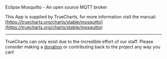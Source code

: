 Eclipse Mosquitto - An open source MQTT broker

This App is supplied by TrueCharts, for more information visit the manual: [https://truecharts.org/charts/stable/mosquitto](https://truecharts.org/charts/stable/mosquitto)

---

TrueCharts can only exist due to the incredible effort of our staff.
Please consider making a [donation](https://truecharts.org/sponsor) or contributing back to the project any way you can!
